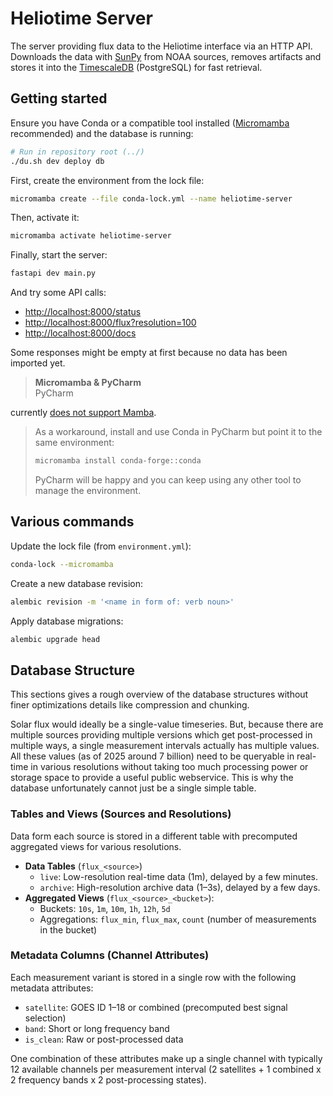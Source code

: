 # Heliotime Server

The server providing flux data to the Heliotime interface via an HTTP API. Downloads the data
with [SunPy](https://docs.sunpy.org/en/stable/generated/gallery/time_series/goes_xrs_example.html) from NOAA sources,
removes artifacts and stores it into the [TimescaleDB](https://www.timescale.com/) (PostgreSQL) for fast retrieval.

## Getting started

Ensure you have Conda or a compatible tool
installed ([Micromamba](https://mamba.readthedocs.io/en/latest/user_guide/micromamba.html) recommended) and the database
is running:

```sh
# Run in repository root (../)
./du.sh dev deploy db
```

First, create the environment from the lock file:

```sh
micromamba create --file conda-lock.yml --name heliotime-server
```

Then, activate it:

```sh
micromamba activate heliotime-server
```

Finally, start the server:

```sh
fastapi dev main.py
```

And try some API calls:

- <http://localhost:8000/status>
- <http://localhost:8000/flux?resolution=100>
- <http://localhost:8000/docs>

Some responses might be empty at first because no data has been imported yet.

> **Micromamba & PyCharm** <br>
> PyCharm
>
currently [does not support Mamba](https://youtrack.jetbrains.com/issue/PY-58703/Setting-interpreter-to-mamba-causes-PyCharm-to-stop-accepting-run-configurations).
> As a workaround, install and use Conda in PyCharm but point it to the same environment:
>
> ```sh
> micromamba install conda-forge::conda
> ```
>
> PyCharm will be happy and you can keep using any other tool to manage the environment.

## Various commands

Update the lock file (from `environment.yml`):

```bash
conda-lock --micromamba
```

Create a new database revision:

```sh
alembic revision -m '<name in form of: verb noun>'
```

Apply database migrations:

```sh
alembic upgrade head
```

## Database Structure

This sections gives a rough overview of the database structures without finer optimizations details like compression and
chunking.

Solar flux would ideally be a single-value timeseries. But, because there are multiple sources providing multiple
versions which get post-processed in multiple ways, a single measurement intervals actually has multiple values.
All these values (as of 2025 around 7 billion) need to be queryable in real-time in various resolutions without
taking too much processing power or storage space to provide a useful public webservice. 
This is why the database unfortunately cannot just be a single simple table.


### Tables and Views (Sources and Resolutions)

Data form each source is stored in a different table with precomputed aggregated views for various resolutions.

- **Data Tables** (`flux_<source>`)
    - `live`: Low-resolution real-time data (1m), delayed by a few minutes.
    - `archive`: High-resolution archive data (1–3s), delayed by a few days.
- **Aggregated Views** (`flux_<source>_<bucket>`):
    - Buckets: `10s`, `1m`, `10m`, `1h`, `12h`, `5d`
    - Aggregations: `flux_min`, `flux_max`, `count` (number of measurements in the bucket)

### Metadata Columns (Channel Attributes)

Each measurement variant is stored in a single row with the following metadata attributes:

- `satellite`: GOES ID 1–18 or combined (precomputed best signal selection)
- `band`: Short or long frequency band
- `is_clean`: Raw or post-processed data

One combination of these attributes make up a single channel with typically 12 available channels per measurement
interval (2 satellites + 1 combined x 2 frequency bands x 2 post-processing states).



 
